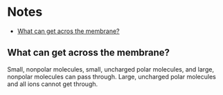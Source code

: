# Notes
- [What can get acros the membrane?](#what-can-get-across-the-membrane)

## What can get across the membrane?
Small, nonpolar molecules, small, uncharged polar molecules, and large, nonpolar molecules can pass through. Large, uncharged polar molecules and all ions cannot get through.